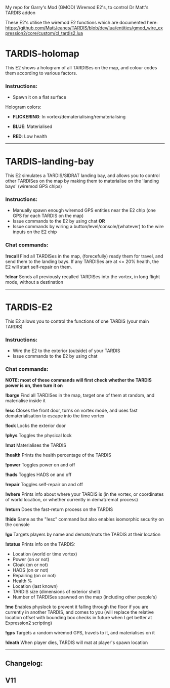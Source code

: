 My repo for Garry's Mod (GMOD) Wiremod E2's, to control Dr Matt's TARDIS addon

These E2's utilise the wiremod E2 functions which are documented here:
https://github.com/MattJeanes/TARDIS/blob/dev/lua/entities/gmod_wire_expression2/core/custom/cl_tardis2.lua



# TARDIS-holomap
This E2 shows a hologram of all TARDISes on the map, and colour codes them according to various factors.

### Instructions:
- Spawn it on a flat surface


Hologram colors:

- **FLICKERING**: In vortex/dematerialising/rematerialising

- **BLUE**: Materialised

- **RED**: Low health 


---


# TARDIS-landing-bay
This E2 simulates a TARDIS/SIDRAT landing bay, and allows you to control other TARDISes on the map by making them to materialise on the 'landing bays' (wiremod GPS chips)


### Instructions:
- Manually spawn enough wiremod GPS entities near the E2 chip (one GPS for each TARDIS on the map)
- Issue commands to the E2 by using chat
**OR**
- Issue commands by wiring a button/level/console/(whatever) to the wire inputs on the E2 chip


### Chat commands:

**!recall**
Find all TARDISes in the map, (forecefully) ready them for travel, and send them to the landing bays. If any TARDISes are at <= 20% health, the E2 will start self-repair on them.

**!clear**
Sends all previously recalled TARDISes into the vortex, in long flight mode, without a destination

---


# TARDIS-E2
This E2 allows you to control the functions of one TARDIS (your main TARDIS)


### Instructions:
- Wire the E2 to the exterior (outside) of your TARDIS
- Issue commands to the E2 by using chat


### Chat commands:

**NOTE: most of these commands will first check whether the TARDIS power is on, then turn it on**

**!barge**
Find all TARDISes in the map, target one of them at random, and materialise inside it

**!esc**
Closes the front door, turns on vortex mode, and uses fast dematerialisation to escape into the time vortex

**!lock**
Locks the exterior door

**!phys**
Toggles the physical lock

**!mat**
Materialises the TARDIS

**!health**
Prints the health percentage of the TARDIS

**!power**
Toggles power on and off

**!hads**
Toggles HADS on and off

**!repair**
Toggles self-repair on and off

**!where**
Prints info about where your TARDIS is (in the vortex, or coordinates of world location, or whether currently in demat/remat process)

**!return**
Does the fast-return process on the TARDIS

**!hide**
Same as the "!esc" command but also enables isomorphic security on the console

**!go <PLAYERNAME>**
Targets players by name and demats/mats the TARDIS at their location

**!status**
Prints info on the TARDIS:
- Location (world or time vortex)
- Power (on or not)
- Cloak (on or not)
- HADS (on or not)
- Repairing (on or not)
- Health %
- Location (last known)
- TARDIS size (dimensions of exterior shell)
- Number of TARDISes spawned on the map (including other people's)

**!me**
Enables physlock to prevent it falling through the floor if you are currently in another TARDIS, and comes to you (will replace the relative location offset with bounding box checks in future when I get better at Expression2 scripting)

**!gps**
Targets a random wiremod GPS, travels to it, and materialises on it

**!death**
When player dies, TARDIS will mat at player's spawn location


----------------------------------

## **Changelog:**

**V11**
- 

